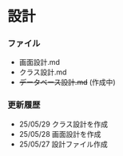# 設計
### ファイル
- 画面設計.md
- クラス設計.md
- ~~データベース設計.md~~ (作成中)

### 更新履歴
- 25/05/29 クラス設計を作成
- 25/05/28 画面設計を作成
- 25/05/27 設計ファイル作成